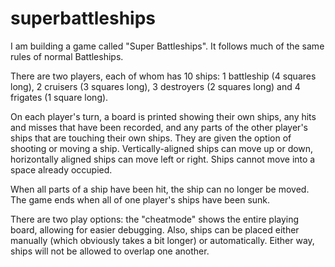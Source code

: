 # superbattleships

I am building a game called "Super Battleships". It follows much of the same rules of normal Battleships.

There are two players, each of whom has 10 ships: 1 battleship (4 squares long), 2 cruisers (3 squares long), 3 destroyers (2 squares long) and 4 frigates (1 square long).

On each player's turn, a board is printed showing their own ships, any hits and misses that have been recorded, and any parts of the other player's ships that are touching their own ships. They are given the option of shooting or moving a ship. Vertically-aligned ships can move up or down, horizontally aligned ships can move left or right. Ships cannot move into a space already occupied.

When all parts of a ship have been hit, the ship can no longer be moved. The game ends when all of one player's ships have been sunk.

There are two play options: the "cheatmode" shows the entire playing board, allowing for easier debugging. Also, ships can be placed either manually (which obviously takes a bit longer) or automatically. Either way, ships will not be allowed to overlap one another.
